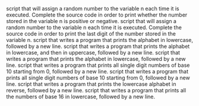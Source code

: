 script that will assign a random number to the variable n each time it is executed. Complete the source code in order to print whether the number stored in the variable n is positive or negative.
script that will assign a random number to the variable n each time it is executed. Complete the source code in order to print the last digit of the number stored in the variable n.
script that writes a program that prints the alphabet in lowercase, followed by a new line.
script that writes a program that prints the alphabet in lowercase, and then in uppercase, followed by a new line.
script that writes a program that prints the alphabet in lowercase, followed by a new line.
script that writes a program that prints all single digit numbers of base 10 starting from 0, followed by a new line.
script that writes a program that prints all single digit numbers of base 10 starting from 0, followed by a new line.
script that writes a program that prints the lowercase alphabet in reverse, followed by a new line.
script that writes a program that prints all the numbers of base 16 in lowercase, followed by a new line.
